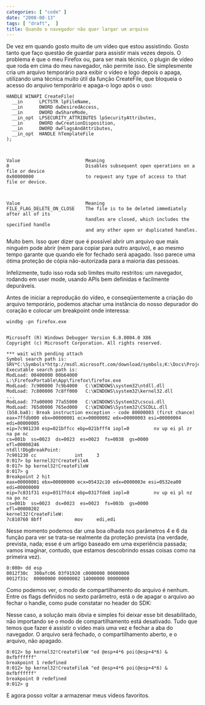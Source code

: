 ```yaml
---
categories: [ "code" ]
date: "2008-08-13"
tags: [ "draft",  ]
title: Quando o navegador não quer largar um arquivo
---
```

De vez em quando gosto muito de um vídeo que estou assistindo. Gosto tanto que faço questão de guardar para assistir mais vezes depois. O problema é que o meu Firefox ou, para ser mais técnico, o plugin de vídeo que roda em cima do meu navegador, não permite isso. Ele simplesmente cria um arquivo temporário para exibir o vídeo e logo depois o apaga, utilizando uma técnica muito útil da função CreateFile, que bloqueia o acesso do arquivo temporário e apaga-o logo após o uso:

    
    HANDLE WINAPI CreateFile(
      __in      LPCTSTR lpFileName,
      __in      DWORD dwDesiredAccess,
      __in      DWORD dwShareMode,
      __in_opt  LPSECURITY_ATTRIBUTES lpSecurityAttributes,
      __in      DWORD dwCreationDisposition,
      __in      DWORD dwFlagsAndAttributes,
      __in_opt  HANDLE hTemplateFile
    );


    
    Value                        Meaning
    0                            Disables subsequent open operations on a file or device
    0x00000000                   to request any type of access to that file or device.


    
    Value                        Meaning
    FILE_FLAG_DELETE_ON_CLOSE    The file is to be deleted immediately after all of its
                                 handles are closed, which includes the specified handle
                                 and any other open or duplicated handles.

Muito bem. Isso quer dizer que é possível abrir um arquivo que mais ninguém pode abrir (nem para copiar para outro arquivo), e ao mesmo tempo garante que quando ele for fechado será apagado. Isso parece uma ótima proteção de cópia não-autorizada para a maioria das pessoas.

Infelizmente, tudo isso roda sob limites muito restritos: um navegador, rodando em user mode, usando APIs bem definidas e facilmente depuráveis.


Antes de iniciar a reprodução do vídeo, e conseqüentemente a criação do arquivo temporário, podemos atachar uma instância do nosso depurador do coração e colocar um breakpoint onde interessa:

    
    windbg -pn firefox.exe

    
    Microsoft (R) Windows Debugger Version 6.8.0004.0 X86
    Copyright (c) Microsoft Corporation. All rights reserved.
    
    *** wait with pending attach
    Symbol search path is: SRV*C:\Symbols*http://msdl.microsoft.com/download/symbols;K:\Docs\Projects
    Executable search path is:
    ModLoad: 00400000 00b64000   L:\FirefoxPortable\App\firefox\firefox.exe
    ModLoad: 7c900000 7c9b4000   C:\WINDOWS\system32\ntdll.dll
    ModLoad: 7c800000 7c8ff000   C:\WINDOWS\system32\kernel32.dll
    ...
    ModLoad: 77a00000 77a55000   C:\WINDOWS\System32\cscui.dll
    ModLoad: 765d0000 765ed000   C:\WINDOWS\System32\CSCDLL.dll
    (b58.ba8): Break instruction exception - code 80000003 (first chance)
    eax=7ffdb000 ebx=00000001 ecx=00000002 edx=00000003 esi=00000004 edi=00000005
    eip=7c901230 esp=021bffcc ebp=021bfff4 iopl=0         nv up ei pl zr na pe nc
    cs=001b  ss=0023  ds=0023  es=0023  fs=0038  gs=0000             efl=00000246
    ntdll!DbgBreakPoint:
    7c901230 cc              int     3
    0:017> bp kernel32!CreateFileA
    0:017> bp kernel32!CreateFileW
    0:017> g
    Breakpoint 2 hit
    eax=00000001 ebx=00000000 ecx=05432c10 edx=0000003e esi=0532ea00 edi=00000000
    eip=7c831f31 esp=0317fdc4 ebp=0317fde8 iopl=0         nv up ei pl nz na po nc
    cs=001b  ss=0023  ds=0023  es=0023  fs=003b  gs=0000             efl=00000202
    kernel32!CreateFileW:
    7c810760 8bff            mov     edi,edi

Nesse momento podemos dar uma boa olhada nos parâmetros 4 e 6 da função para ver se trata-se realmente da proteção prevista (na verdade, prevista, nada; esse é um artigo baseado em uma experiência passada; vamos imaginar, contudo, que estamos descobrindo essas coisas como na primeira vez).

    
    0:000> dd esp
    0012f30c  300afc06 03f91920 c0000000 00000000
    0012f31c  00000000 00000002 14000000 00000000

Como podemos ver, o modo de compartilhamento do arquivo é nenhum. Entre os flags definidos no sexto parâmetro, está o de apagar o arquivo ao fechar o handle, como pude constatar no header do SDK:


Nesse caso, a solução mais óbvia e simples foi deixar esse bit desabilitado, não importando se o modo de compartilhamento está desativado. Tudo que temos que fazer é assistir o vídeo mais uma vez e fechar a aba do navegador. O arquivo será fechado, o compartilhamento aberto, e o arquivo, não apagado.

    
    0:012> bp kernel32!CreateFileW "ed @esp+4*6 poi(@esp+4*6) & 0xfbffffff"
    breakpoint 1 redefined
    0:012> bp kernel32!CreateFileA "ed @esp+4*6 poi(@esp+4*6) & 0xfbffffff"
    breakpoint 0 redefined
    0:012> g

E agora posso voltar a armazenar meus vídeos favoritos.
